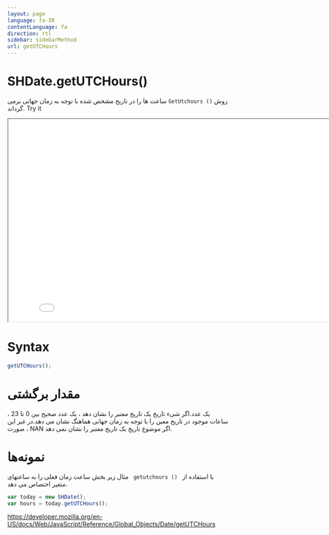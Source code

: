 ```yaml
---
layout: page
language: fa-IR
contentLanguage: fa
direction: rtl
sidebar: sidebarMethod
url: getUTCHours
---
```


# SHDate.getUTCHours()

روش <code dir="ltr">GetUtchours ()</code> ساعت ها را در تاریخ مشخص شده با توجه به زمان جهانی برمی گرداند.
Try it

<iframe style="width: 830px; height: 460px;" src="/SHDateTime-js/examples/live.html?function=getUTCHours" title="MDN Web Docs Interactive Example" loading="lazy"></iframe>
<br/>

# Syntax

```js
getUTCHours();
```

# مقدار برگشتی

یک عدد.اگر شیء تاریخ یک تاریخ معتبر را نشان دهد ، یک عدد صحیح بین 0 تا 23 ، ساعات موجود در تاریخ معین را با توجه به زمان جهانی هماهنگ نشان می دهد.در غیر این صورت ، NAN اگر موضوع تاریخ یک تاریخ معتبر را نشان نمی دهد.

# نمونه‌ها

با استفاده از <code dir = "ltr"> getutchours () </code>
مثال زیر بخش ساعت زمان فعلی را به ساعتهای متغیر اختصاص می دهد.

```js
var today = new SHDate();
var hours = today.getUTCHours();
```

https://developer.mozilla.org/en-US/docs/Web/JavaScript/Reference/Global_Objects/Date/getUTCHours
